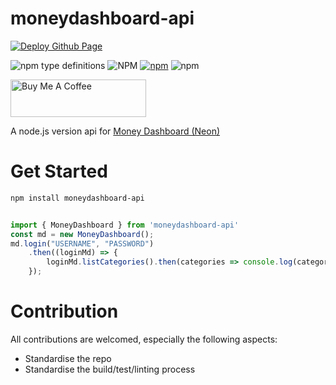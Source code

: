 # moneydashboard-api

[![Deploy Github Page](https://github.com/ileodo/moneydashboard-api/actions/workflows/node.js.yml/badge.svg)](https://github.com/ileodo/moneydashboard-api/actions/workflows/node.js.yml)


![npm type definitions](https://img.shields.io/npm/types/moneydashboard-api)
![NPM](https://img.shields.io/npm/l/moneydashboard-api)
[![npm](https://img.shields.io/npm/v/moneydashboard-api)](https://www.npmjs.com/package/moneydashboard-api)
![npm](https://img.shields.io/npm/dw/moneydashboard-api)

<a href="https://www.buymeacoffee.com/Ileodo" target="_blank"><img src="https://cdn.buymeacoffee.com/buttons/v2/default-blue.png" alt="Buy Me A Coffee" style="height: 60px !important;width: 217px !important;" ></a>

A node.js version api for [Money Dashboard (Neon)](https://app.moneydashboard.com/login)


# Get Started

```bash
npm install moneydashboard-api
```

```javascript

import { MoneyDashboard } from 'moneydashboard-api'
const md = new MoneyDashboard();
md.login("USERNAME", "PASSWORD")
    .then((loginMd) => {
        loginMd.listCategories().then(categories => console.log(categories));
    });

```


# Contribution

All contributions are welcomed, especially the following aspects:

- Standardise the repo
- Standardise the build/test/linting process
